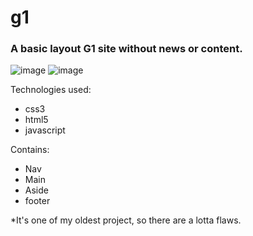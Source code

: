 # g1
### A basic layout G1 site without news or content.
![image](https://user-images.githubusercontent.com/82851236/130835770-4d2c4cd4-9dea-4f7d-b0ee-b615dff2d06d.png)
![image](https://user-images.githubusercontent.com/82851236/130836052-fe25a951-ef6b-4dc8-80fc-5f30653ba99a.png)

Technologies used:
+ css3
+ html5
+ javascript

Contains:
+ Nav
+ Main
+ Aside
+ footer

*It's one of my oldest project, so there are a lotta flaws.
